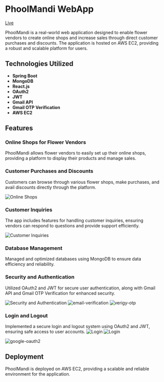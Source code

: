 # PhoolMandi WebApp

[Live](http://www.phoolmandi.in/)

PhoolMandi is a real-world web application designed to enable flower vendors to create online shops and increase sales through direct customer purchases and discounts. The application is hosted on AWS EC2, providing a robust and scalable platform for users.

## Technologies Utilized

- **Spring Boot**
- **MongoDB**
- **React.js**
- **OAuth2**
- **JWT**
- **Gmail API**
- **Gmail OTP Verification**
- **AWS EC2**

## Features

### Online Shops for Flower Vendors
PhoolMandi allows flower vendors to easily set up their online shops, providing a platform to display their products and manage sales.

### Customer Purchases and Discounts
Customers can browse through various flower shops, make purchases, and avail discounts directly through the platform.

![Online Shops](public/images/shoplistbyowner.png)
### Customer Inquiries
The app includes features for handling customer inquiries, ensuring vendors can respond to questions and provide support efficiently.

![Customer Inquiries](public/images/enquiryform.png)



### Database Management
Managed and optimized databases using MongoDB to ensure data efficiency and reliability.



### Security and Authentication
Utilized OAuth2 and JWT for secure user authentication, along with Gmail API and Gmail OTP Verification for enhanced security.

![Security and Authentication]()
![email-verification](public/images/email.png)
![verigy-otp](https://github.com/durgesh4040/foolmandi-frontend/blob/d8cff69b3cbe4540d084d115c9d2b9231458f209/public/images/Screenshot%202024-07-30%20234023.png)


### Login and Logout
Implemented a secure login and logout system using OAuth2 and JWT, ensuring safe access to user accounts.
![Login](public/images/enquiryform.png)
![Login](https://github.com/durgesh4040/foolmandi-frontend/blob/d8cff69b3cbe4540d084d115c9d2b9231458f209/public/images/www.phoolmandi.in_login(Pixel%207).png)

![google-oauth2](https://github.com/durgesh4040/foolmandi-frontend/blob/d8cff69b3cbe4540d084d115c9d2b9231458f209/public/images/Screenshot%202024-07-30%20233910.png)
## Deployment

PhoolMandi is deployed on AWS EC2, providing a scalable and reliable environment for the application.



